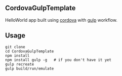 ## CordovaGulpTemplate ##


HelloWorld app built using [cordova](http://cordova.apache.org/) with [gulp](https://github.com/gulpjs/gulp) workflow.

## Usage ##

    git clone
    cd CordovaGulpTemplate
    npm install
    npm install gulp -g   # if you don't have it yet
    gulp recreate
    gulp build/run/emulate
    
